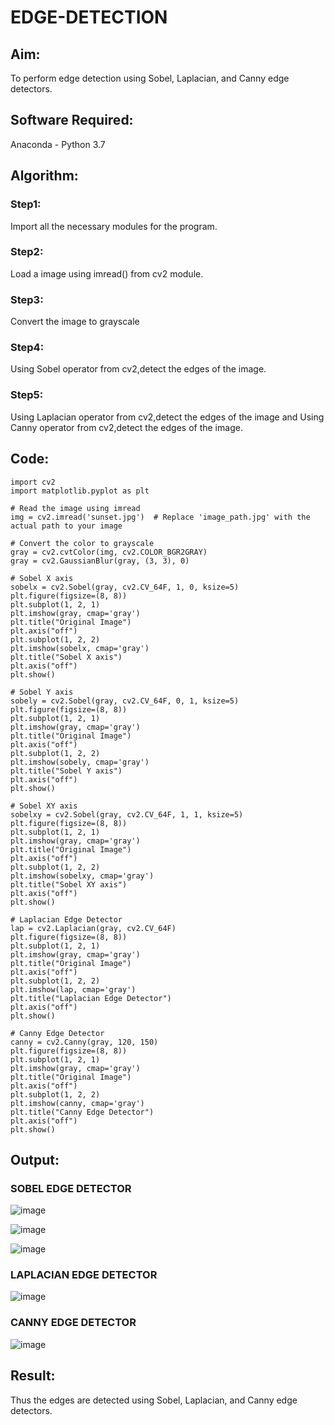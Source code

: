 # EDGE-DETECTION
## Aim:
To perform edge detection using Sobel, Laplacian, and Canny edge detectors.

## Software Required:
Anaconda - Python 3.7

## Algorithm:
### Step1:
Import all the necessary modules for the program.

### Step2:
Load a image using imread() from cv2 module.

### Step3:
Convert the image to grayscale

### Step4:
Using Sobel operator from cv2,detect the edges of the image.

### Step5:

Using Laplacian operator from cv2,detect the edges of the image and Using Canny operator from cv2,detect the edges of the image.

## Code:
```
import cv2
import matplotlib.pyplot as plt

# Read the image using imread
img = cv2.imread('sunset.jpg')  # Replace 'image_path.jpg' with the actual path to your image

# Convert the color to grayscale
gray = cv2.cvtColor(img, cv2.COLOR_BGR2GRAY)
gray = cv2.GaussianBlur(gray, (3, 3), 0)

# Sobel X axis
sobelx = cv2.Sobel(gray, cv2.CV_64F, 1, 0, ksize=5)
plt.figure(figsize=(8, 8))
plt.subplot(1, 2, 1)
plt.imshow(gray, cmap='gray')
plt.title("Original Image")
plt.axis("off")
plt.subplot(1, 2, 2)
plt.imshow(sobelx, cmap='gray')
plt.title("Sobel X axis")
plt.axis("off")
plt.show()

# Sobel Y axis
sobely = cv2.Sobel(gray, cv2.CV_64F, 0, 1, ksize=5)
plt.figure(figsize=(8, 8))
plt.subplot(1, 2, 1)
plt.imshow(gray, cmap='gray')
plt.title("Original Image")
plt.axis("off")
plt.subplot(1, 2, 2)
plt.imshow(sobely, cmap='gray')
plt.title("Sobel Y axis")
plt.axis("off")
plt.show()

# Sobel XY axis
sobelxy = cv2.Sobel(gray, cv2.CV_64F, 1, 1, ksize=5)
plt.figure(figsize=(8, 8))
plt.subplot(1, 2, 1)
plt.imshow(gray, cmap='gray')
plt.title("Original Image")
plt.axis("off")
plt.subplot(1, 2, 2)
plt.imshow(sobelxy, cmap='gray')
plt.title("Sobel XY axis")
plt.axis("off")
plt.show()

# Laplacian Edge Detector
lap = cv2.Laplacian(gray, cv2.CV_64F)
plt.figure(figsize=(8, 8))
plt.subplot(1, 2, 1)
plt.imshow(gray, cmap='gray')
plt.title("Original Image")
plt.axis("off")
plt.subplot(1, 2, 2)
plt.imshow(lap, cmap='gray')
plt.title("Laplacian Edge Detector")
plt.axis("off")
plt.show()

# Canny Edge Detector
canny = cv2.Canny(gray, 120, 150)
plt.figure(figsize=(8, 8))
plt.subplot(1, 2, 1)
plt.imshow(gray, cmap='gray')
plt.title("Original Image")
plt.axis("off")
plt.subplot(1, 2, 2)
plt.imshow(canny, cmap='gray')
plt.title("Canny Edge Detector")
plt.axis("off")
plt.show()
```

## Output:

### SOBEL EDGE DETECTOR

![image](https://github.com/user-attachments/assets/843bc85e-ca97-4e0a-91b6-9969d1eca559)

![image](https://github.com/user-attachments/assets/9ab64f0a-602d-4c83-8c45-f5a0a41863b2)

![image](https://github.com/user-attachments/assets/37eab91f-43ef-43e0-823d-16ab2273f280)




### LAPLACIAN EDGE DETECTOR
![image](https://github.com/user-attachments/assets/7405f393-122f-4799-8fe8-8884c9ac9b5a)



### CANNY EDGE DETECTOR
![image](https://github.com/user-attachments/assets/5e6756c9-de01-437b-b2cc-90dc25b3a049)


## Result:
Thus the edges are detected using Sobel, Laplacian, and Canny edge detectors.
